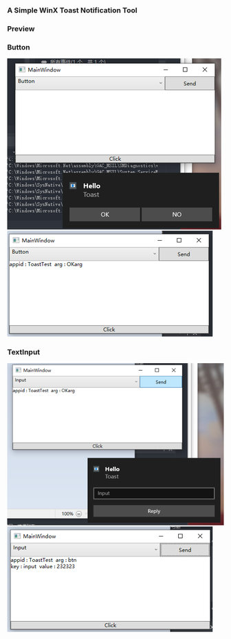 ### A Simple WinX Toast Notification Tool

### Preview

### Button 

![btn1](Resources\2.png?raw=true)  
![btn1](Resources\22.png?raw=true)

### TextInput

![btn1](Resources\3.png?raw=true)  
![btn1](Resources\32.png?raw=true)
